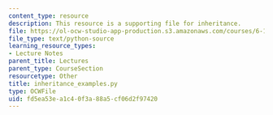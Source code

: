 ```yaml
---
content_type: resource
description: This resource is a supporting file for inheritance.
file: https://ol-ocw-studio-app-production.s3.amazonaws.com/courses/6-189-a-gentle-introduction-to-programming-using-python-january-iap-2011/fd5ea53ea1c40f3a88a5cf06d2f97420_inheritance_examples.py
file_type: text/python-source
learning_resource_types:
- Lecture Notes
parent_title: Lectures
parent_type: CourseSection
resourcetype: Other
title: inheritance_examples.py
type: OCWFile
uid: fd5ea53e-a1c4-0f3a-88a5-cf06d2f97420
---
```

